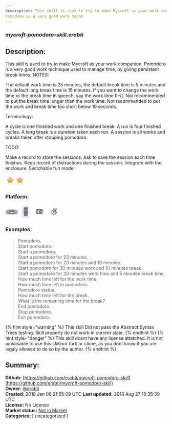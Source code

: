 ```yaml
---
description: This skill is used to try to make Mycroft as your work companion.
Pomodoro is a very good work techn
---
```


### _mycroft-pomodoro-skill.erabti_  
## Description:  
This skill is used to try to make Mycroft as your work companion.
Pomodoro is a very good work technique used to manage time, by giving persistent break times.
NOTES:

The default work time is 25 minutes, the default break time is 5 minutes and the default long break time is 15 minutes.
If you want to change the work time or the break time in speech, say the work time first.
Not recommended to put the break time longer than the work time.
Not recommended to put the work and break time too short below 10 seconds.

Terminology:

A cycle is one finished work and one finished break.
A run is four finished cycles.
A long break is a duration taken each run.
A session is all works and breaks taken after stopping pomodoro.

TODO:

Make a record to store the sessions.
Ask to save the session each time finishes.
Keep record of distractions during the session.
Integrate with the enclosure.
Switchable fun mode!
  
![](../.gitbook/assets/star.png)![](../.gitbook/assets/star.png)  
  
### Platform:  
 ![Mark I](../.gitbook/assets/mark-1-icon.png)  ![Mark II](../.gitbook/assets/mark-2-icon.png)  ![Picroft](../.gitbook/assets/picroft-icon.png)  ![plasmoid](../.gitbook/assets/kde.png)   
### Examples:  
> Pomodoro.  
> Start pomodoro.  
> Start a pomodoro.  
> Start a pomodoro for 23 minutes.  
> Start a pomodoro for 20 minutes and 10 minutes.  
> Start pomodoro for 30 minutes work and 10 minutes break.  
> Start a pomodoro for 20 minutes work time and 5 minutes break time.  
> How much time left for the work time.  
> How much time left in pomodoro.  
> Pomodoro status.  
> How much time left for the break.  
> What is the remaining time for the break?  
> End pomodoro.  
> Stop pomodoro.  
> Exit pomodoro.  
  
{% hint style="warning" %}
This skill Did not pass the Abstract Syntax Trees testing. Skill properly do not work in current state.
{% endhint %}
{% hint style="danger" %}
This skill dosnt have any license attatched. It is not adviasable to use this skillnor fork or clone, as you dont know if you are legaly allowed to do so by the auhtor.
{% endhint %}
  
## Summary:  
**Github:** [https://github.com/erabti/mycroft-pomodoro-skill](https://github.com/erabti/mycroft-pomodoro-skill)  
**Owner:** [@erabti](https://github.com/erabti)  
**Created:** 2018 Jan 06 21:55:09 UTC  **Last updated:** 2018 Aug 27 15:35:39 UTC  
**License:** No License  
**Market status:** [Not in Market](https://market.mycroft.ai/skill/)  
**Categories:** [ uncategorized ]   
